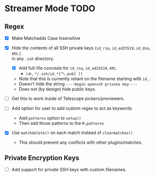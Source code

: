 # Streamer Mode TODO

## Regex
* [x] Make Matchadds Case Insensitive

* [x] Hide the contents of all SSH private keys (`id_rsa`, `id_ed25519`, `id_dsa`, etc.)  
  in any `.ssh` directory.  
    * [x] Add full-file conceals for `id_rsa`, `id_ed25519`, etc.
        * i.e., `*/.ssh/id_*[^\.pub] ]]`
    - Note that this is currently reliant on the filename starting with `id_`.  
    - Doesn't hide the string `----begin openssh private key----`
    - Does not (by design) hide public keys.

* [ ] Get this to work inside of Telescope pickers/previewers.


* [ ] Add option for user to add custom regex to act as keywords
    * Add `patterns` option to `setup()`
    * Then add those patterns to the `M.patterns`


* [x] Use `matchdelete()` on each match instead of `clearmatches()`
    * This should prevent any conflicts with other plugins/matches.

## Private Encryption Keys
* [ ] Add support for private SSH keys with custom filenames.  

